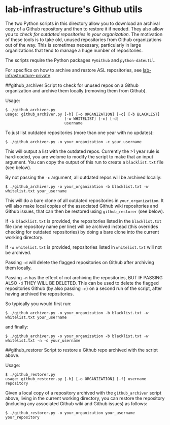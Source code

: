 # lab-infrastructure's Github utils

The two Python scripts in this directory allow you to download an archival copy of a Github repository
and then to restore it if needed. They also allow you to *check for outdated repositories in your organization*.
The motivation of these tools is to take old, unused repositories from Github
organizations out of the way. This is sometimes necessary, particularly in large organizations that tend to
manage a huge number of repositories.

The scripts require the Python packages `PyGithub` and `python-dateutil`.

For specifics on how to archive and restore ASL repositories, see [lab-infrastructure-private](https://github.com/ethz-asl/lab-infrastructure-private).

##github_archiver
Script to check for unused repos on a Github organization and archive them locally (removing them from Github).

Usage:
```
$ ./github_archiver.py 
usage: github_archiver.py [-h] [-o ORGANIZATION] [-c] [-b BLACKLIST]
                          [-w WHITELIST] [-n] [-d]
                          username
```

To just list outdated repositories (more than one year with no updates):
```
$ ./github_archiver.py -o your_organization -c your_username
```
This will output a list with the outdated repos. Currently the >1 year rule is hard-coded, you are welome to modify the script to make that an input argument. You can copy the output of this run to create a `blacklist.txt` file (see below).

By not passing the `-c` argument, all outdated repos will be archived locally:
```
$ ./github_archiver.py -o your_organization -b blacklist.txt -w whitelist.txt your_username
```
This will do a bare clone of all outdated repositories in `your_organization`. It will also make local copies of the associated Github wiki repositories and Github issues, that can then be restored using `github_restorer` (see below).

If `-b blacklist.txt` is provided, the repositories listed in the `blacklist.txt` file (one repository name per line) will be archived instead (this overrides checking for outdated repositories) by doing a bare clone into the current working directory.

If `-w whitelist.txt` is provided, repositories listed in `whitelist.txt` will not be archived.

Passing `-d` will delete the flagged repositories on Github after archiving them locally.

Passing `-n` has the effect of not archiving the repositories, BUT IF PASSING ALSO `-d` THEY WILL BE DELETED. This can be used to delete the flagged repositories Github (by also passing `-n`) on a second run of the script, after having archived the repositories.

So typically you would first run:
```
$ ./github_archiver.py -o your_organization -b blacklist.txt -w whitelist.txt your_username
```

and finally:
```
$ ./github_archiver.py -o your_organization -b blacklist.txt -w whitelist.txt -n -d your_username
```



##github_restorer
Script to restore a Github repo archived with the script above.

Usage:
```
$ ./github_restorer.py
usage: github_restorer.py [-h] [-o ORGANIZATION] [-f] username repository
```

Given a local copy of a repository archived with the `github_archiver` script above, living in the current working directory, you can restore the repository (including any associated Github wiki and Github issues) as follows:
```
$ ./github_restorer.py -o your_organization your_username your_repository
```
